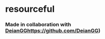 # resourceful
### Made in collaboration with [DeianGG](https://github.com/DeianGG)https://github.com/DeianGG)

